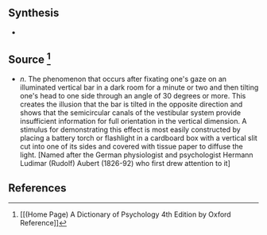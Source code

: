 ## Synthesis
- 
## Source [^1]
- $n$. The phenomenon that occurs after fixating one's gaze on an illuminated vertical bar in a dark room for a minute or two and then tilting one's head to one side through an angle of 30 degrees or more. This creates the illusion that the bar is tilted in the opposite direction and shows that the semicircular canals of the vestibular system provide insufficient information for full orientation in the vertical dimension. A stimulus for demonstrating this effect is most easily constructed by placing a battery torch or flashlight in a cardboard box with a vertical slit cut into one of its sides and covered with tissue paper to diffuse the light. \[Named after the German physiologist and psychologist Hermann Ludimar (Rudolf) Aubert (1826-92) who first drew attention to it]
## References

[^1]: [[(Home Page) A Dictionary of Psychology 4th Edition by Oxford Reference]]